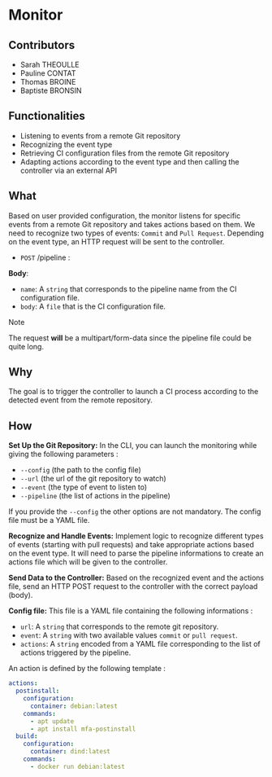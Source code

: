 # Monitor

## Contributors

- Sarah THEOULLE
- Pauline CONTAT
- Thomas BROINE
- Baptiste BRONSIN

## Functionalities

- Listening to events from a remote Git repository
- Recognizing the event type
- Retrieving CI configuration files from the remote Git repository
- Adapting actions according to the event type and then calling the controller via an external API

## What

Based on user provided configuration, the monitor listens for specific events from a remote Git repository and takes actions based on them. We need to recognize two types of events: `Commit` and `Pull Request`. Depending on the event type, an HTTP request will be sent to the controller.

- `POST` /pipeline :

**Body**:

- `name`: A `string` that corresponds to the pipeline name from the CI configuration file.
- `body`: A `file` that is the CI configuration file.

>[!Note]
> The request **will** be a multipart/form-data since the pipeline file could be quite long.

## Why

The goal is to trigger the controller to launch a CI process according to the detected event from the remote repository.

## How

**Set Up the Git Repository:**
In the CLI, you can launch the monitoring while giving the following parameters :

- `--config` (the path to the config file)
- `--url` (the url of the git repository to watch)
- `--event` (the type of event to listen to)
- `--pipeline` (the list of actions in the pipeline)

If you provide the `--config` the other options are not mandatory. The config file must be a YAML file.

**Recognize and Handle Events:**
Implement logic to recognize different types of events (starting with pull requests) and take appropriate actions based on the event type. It will need to parse the pipeline informations to create an actions file which will be given to the controller.

**Send Data to the Controller:**
Based on the recognized event and the actions file, send an HTTP POST request to the controller with the correct payload (body).

**Config file:**
This file is a YAML file containing the following informations :

- `url`: A `string` that corresponds to the remote git repository.
- `event`: A `string` with two available values `commit` or `pull request`.
- `actions`: A `string` encoded from a YAML file corresponding to the list of actions triggered by the pipeline.

An action is defined by the following template :

```yaml
actions:
  postinstall:
    configuration:
      container: debian:latest
    commands:
      - apt update
      - apt install mfa-postinstall
  build:
    configuration:
      container: dind:latest
    commands:
      - docker run debian:latest
```
